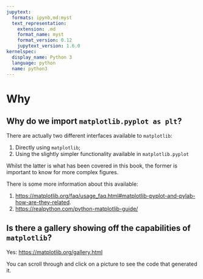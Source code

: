```yaml
---
jupytext:
  formats: ipynb,md:myst
  text_representation:
    extension: .md
    format_name: myst
    format_version: 0.12
    jupytext_version: 1.6.0
kernelspec:
  display_name: Python 3
  language: python
  name: python3
---
```


# Why

## Why do we import `matplotlib.pyplot as plt`?

There are actually two different interfaces available to `matplotlib`:

1. Directly using `matplotlib`;
2. Using the slightly simpler functionality available in `matplotlib.pyplot`

Whilst the latter is what has been covered in this book, the former is important
to know for more complex figures.

There is some more information about this available:

1. <https://matplotlib.org/faq/usage_faq.html#matplotlib-pyplot-and-pylab-how-are-they-related>.
2. <https://realpython.com/python-matplotlib-guide/>

## Is there a gallery showing off the capabilities of `matplotlib`?

Yes: <https://matplotlib.org/gallery.html>

You can scroll through and click on a picture to see the code that generated it.

